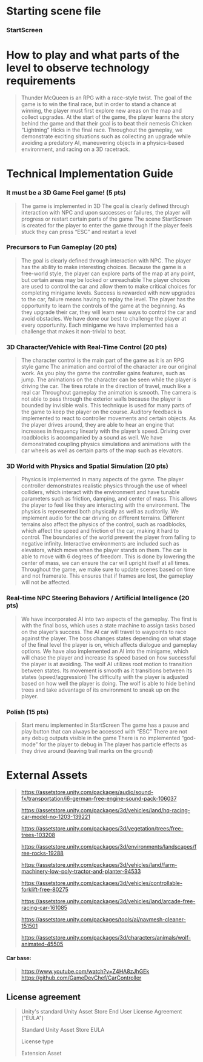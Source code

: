 
# Starting scene file

### StartScreen

# How to play and what parts of the level to observe technology requirements

> Thunder McQueen is an RPG with a race-style twist. The goal of the game is to win the final race, but in order to stand a chance at winning, the player must first explore new areas on the map and collect upgrades. At the start of the game, the player learns the story behind the game and that their goal is to beat their nemesis Chicken “Lightning” Hicks in the final race. Throughout the gameplay, we demonstrate exciting situations such as collecting an upgrade while avoiding a predatory AI, maneuvering objects in a physics-based environment, and racing on a 3D racetrack. 

# Technical Implementation Guide

### It must be a 3D Game Feel game! (5 pts)

> The game is implemented in 3D
> The goal is clearly defined through interaction with NPC and upon successes or failures, the player will progress or restart certain parts of the game
> The scene StartScreen is created for the player to enter the game through
> If the player feels stuck they can press “ESC” and restart a level

### Precursors to Fun Gameplay (20 pts)

> The goal is clearly defined through interaction with NPC. 
> The player has the ability to make interesting choices. Because the game is a free-world style, the player can explore parts of the map at any point, but certain areas may be locked or unreachable
> The player choices are used to control the car and allow them to make critical choices for completing minigame levels.
> Success is rewarded with new upgrades to the car, failure means having to replay the level.
> The player has the opportunity to learn the controls of the game at the beginning. As they upgrade their car, they will learn new ways to control the car and avoid obstacles. 
> We have done our best to challenge the player at every opportunity. Each minigame we have implemented has a challenge that makes it non-trivial to beat. 

### 3D Character/Vehicle with Real-Time Control (20 pts) 

> The character control is the main part of the game as it is an RPG style game
> The animation and control of the character are our original work. As you play the game the controller gains features, such as jump.
> The animations on the character can be seen while the player is driving the car. The tires rotate in the direction of travel, much like a real car
> Throughout gameplay the animation is smooth.
> The camera is not able to pass through the exterior walls because the player is bounded by invisible walls. This technique is used for many parts of the game to keep the player on the course. 
> Auditory feedback is implemented to react to controller movements and certain objects. As the player drives around, they are able to hear an engine that increases in frequency linearly with the player’s speed. Driving over roadblocks is accompanied by a sound as well. 
> We have demonstrated coupling physics simulations and animations with the car wheels as well as certain parts of the map such as elevators. 

### 3D World with Physics and Spatial Simulation (20 pts) 

> Physics is implemented in many aspects of the game. The player controller demonstrates realistic physics through the use of wheel colliders, which interact with the environment and have tunable parameters such as friction, damping, and center of mass. This allows the player to feel like they are interacting with the environment.
> The physics is represented both physically as well as auditorily. We implement audio for the car driving on different terrains.
> Different terrains also affect the physics of the control, such as roadblocks, which affect the speed and friction of the car, making it hard to control.
> The boundaries of the world prevent the player from falling to negative infinity.
> Interactive environments are included such as elevators, which move when the player stands on them.
> The car is able to move with 6 degrees of freedom. This is done by lowering the center of mass, we can ensure the car will upright itself at all times. 
> Throughout the game, we make sure to update scenes based on time and not framerate. This ensures that if frames are lost, the gameplay will not be affected. 

### Real-time NPC Steering Behaviors / Artificial Intelligence (20 pts)

> We have incorporated AI into two aspects of the gameplay. The first is with the final boss, which uses a state machine to assign tasks based on the player’s success. The AI car will travel to waypoints to race against the player. 
> The boss changes states depending on what stage of the final level the player is on, which affects dialogue and gameplay options.
> We have also implemented an AI into the minigame, which will chase the player and increase its speed based on how successful the player is at avoiding. 
> The wolf AI utilizes root motion to transition between states. Its movement is smooth as it transitions between its states (speed/aggression)
> The difficulty with the player is adjusted based on how well the player is doing.
> The wolf is able to hide behind trees and take advantage of its environment to sneak up on the player. 

### Polish (15 pts)

> Start menu implemented in StartScreen
> The game has a pause and play button that can always be accessed with “ESC”
> There are not any debug outputs visible in the game
> There is no implemented “god-mode” for the player to debug in
> The player has particle effects as they drive around (leaving trail marks on the ground)

# External Assets

> https://assetstore.unity.com/packages/audio/sound-fx/transportation/i6-german-free-engine-sound-pack-106037
> 
> https://assetstore.unity.com/packages/3d/vehicles/land/hq-racing-car-model-no-1203-139221
> 
> https://assetstore.unity.com/packages/3d/vegetation/trees/free-trees-103208
> 
> https://assetstore.unity.com/packages/3d/environments/landscapes/free-rocks-19288
> 
> https://assetstore.unity.com/packages/3d/vehicles/land/farm-machinery-low-poly-tractor-and-planter-94533
> 
> https://assetstore.unity.com/packages/3d/vehicles/controllable-forklift-free-80275
> 
> https://assetstore.unity.com/packages/3d/vehicles/land/arcade-free-racing-car-161085
> 
> https://assetstore.unity.com/packages/tools/ai/navmesh-cleaner-151501
> 
> https://assetstore.unity.com/packages/3d/characters/animals/wolf-animated-45505

#### Car base:

> https://www.youtube.com/watch?v=Z4HA8zJhGEk
> https://github.com/GameDevChef/CarController



## License agreement

> Unity's standard Unity Asset Store End User License Agreement ("EULA")
> 
> Standard Unity Asset Store EULA
> 
> License type
> 
> Extension Asset


